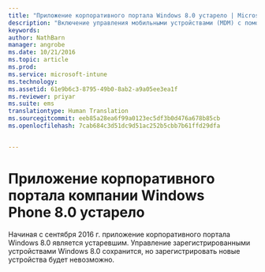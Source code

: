 ```yaml
---
title: "Приложение корпоративного портала Windows 8.0 устарело | Microsoft Intune"
description: "Включение управления мобильными устройствами (MDM) с помощью Microsoft Intune для устройств с Windows Phone 8.0."
keywords: 
author: NathBarn
manager: angrobe
ms.date: 10/21/2016
ms.topic: article
ms.prod: 
ms.service: microsoft-intune
ms.technology: 
ms.assetid: 61e9b6c3-8795-49b0-8ab2-a9a05ee3ea1f
ms.reviewer: priyar
ms.suite: ems
translationtype: Human Translation
ms.sourcegitcommit: eeb85a28ea6f99a0123ec5df3b0d476a678b85cb
ms.openlocfilehash: 7cab684c3d51dc9d51ac252b5cbb7b61ffd29dfa


---
```


#  Приложение корпоративного портала компании Windows Phone 8.0 устарело

Начиная с сентября 2016 г. приложение корпоративного портала Windows 8.0 является устаревшим. Управление зарегистрированными устройствами Windows 8.0 сохранится, но зарегистрировать новые устройства будет невозможно.



<!--HONumber=Oct16_HO4-->


